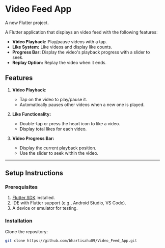 # Video Feed App

A new Flutter project.

A Flutter application that displays an video feed with the following features:
- **Video Playback:** Play/pause videos with a tap.
- **Like System:** Like videos and display like counts.
- **Progress Bar:** Display the video's playback progress with a slider to seek.
- **Replay Option:** Replay the video when it ends.

## Features

1. **Video Playback:**
   - Tap on the video to play/pause it.
   - Automatically pauses other videos when a new one is played.

2. **Like Functionality:**
   - Double-tap or press the heart icon to like a video.
   - Display total likes for each video.

3. **Video Progress Bar:**
   - Display the current playback position.
   - Use the slider to seek within the video.

---

## Setup Instructions

### Prerequisites
1. [Flutter SDK](https://docs.flutter.dev/get-started/install) installed.
2. IDE with Flutter support (e.g., Android Studio, VS Code).
3. A device or emulator for testing.

### Installation

  Clone the repository:
   ```bash
   git clone https://github.com/bhartisahu09/Video_Feed_App.git
